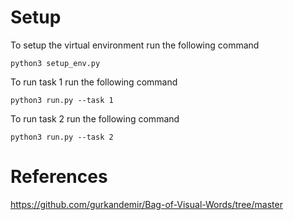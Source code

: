 # Setup
To setup the virtual environment run the following command 
```
python3 setup_env.py
```

To run task 1 run the following command 
```
python3 run.py --task 1
```
To run task 2 run the following command 
```
python3 run.py --task 2
```
# References
https://github.com/gurkandemir/Bag-of-Visual-Words/tree/master